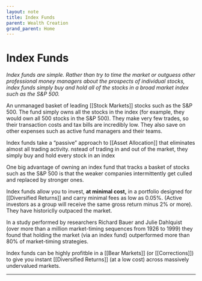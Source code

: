 ```yaml
---
layout: note
title: Index Funds
parent: Wealth Creation
grand_parent: Home
---
```


# Index Funds

_Index funds are simple. Rather than try to time the market or outguess other professional money managers about the prospects of individual stocks, index funds simply buy and hold all of the stocks in a broad market index such as the S&P 500._

An unmanaged basket of leading [[Stock Markets]] stocks such as the S&P 500. The fund simply owns all the stocks in the index (for example, they would own all 500 stocks in the S&P 500). They make very few trades, so their transaction costs and tax bills are incredibly low. They also save on other expenses such as active fund managers and their teams.

Index funds take a “passive” approach to [[Asset Allocation]] that eliminates almost all trading activity. nstead of trading in and out of the market, they simply buy and hold every stock in an index

One big advantage of owning an index fund that tracks a basket of stocks such as the S&P 500 is that the weaker companies intermittently get culled and replaced by stronger ones.

Index funds allow you to invest, **at minimal cost,** in a portfolio designed for [[Diversified Returns]] and carry minimal fees as low as 0.05%. (Active investors as a group will receive the same gross return minus 2% or more). They have historiclly outpaced the market.

In a study performed by researchers Richard Bauer and Julie Dahlquist (over more than a million market-timing sequences from 1926 to 1999) they found that holding the market (via an index fund) outperformed more than 80% of market-timing strategies.

Index funds can be highly profitble in a [[Bear Markets]] (or [[Corrections]]) to give you instant [[Diversified Returns]] (at a low cost) across massively undervalued markets.

---
